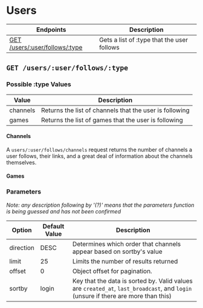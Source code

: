 # Users
| Endpoints | Description |
|-----------|-------------|
|[GET /users/:user/follows/:type](users.md#get-usersuserfollowstype)	|Gets a list of :type that the user follows|

## `GET /users/:user/follows/:type`

### Possible :type Values
| Value | Description |
|-------|-------------|
| channels | Returns the list of channels that the user is following |
| games | Returns the list of games that the user is following |

#### Channels
A `users/:user/follows/channels` request returns the number of channels a user follows, their links, and a great deal of information about the channels themselves.


#### Games

### Parameters
*Note: any description following by '(?)' means that the parameters function is being guessed and has not been confirmed*

| Option | Default Value | Description |
|--------|---------------|-------------|
| direction | DESC | Determines which order that channels appear based on sortby's value |
| limit | 25 | Limits the number of results returned |
| offset | 0 | Object offset for pagination. |
| sortby | login | Key that the data is sorted by. Valid values are `created_at`, `last_broadcast`, and `login` (unsure if there are more than this) |